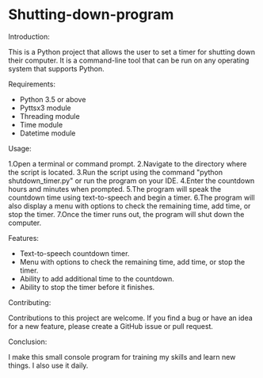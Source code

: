 # Shutting-down-program

Introduction:

This is a Python project that allows the user to set a timer for shutting down their computer. 
It is a command-line tool that can be run on any operating system that supports Python.

Requirements:

* Python 3.5 or above
* Pyttsx3 module
* Threading module
* Time module
* Datetime module

Usage:

1.Open a terminal or command prompt.
2.Navigate to the directory where the script is located.
3.Run the script using the command "python shutdown_timer.py" or run the program on your IDE.
4.Enter the countdown hours and minutes when prompted.
5.The program will speak the countdown time using text-to-speech and begin a timer.
6.The program will also display a menu with options to check the remaining time, add time, or stop the timer.
7.Once the timer runs out, the program will shut down the computer.

Features:

* Text-to-speech countdown timer.
* Menu with options to check the remaining time, add time, or stop the timer.
* Ability to add additional time to the countdown.
* Ability to stop the timer before it finishes.

Contributing:

Contributions to this project are welcome. 
If you find a bug or have an idea for a new feature, please create a GitHub issue or pull request.

Conclusion:

I make this small console program for training my skills and learn new things.
I also use it daily.
